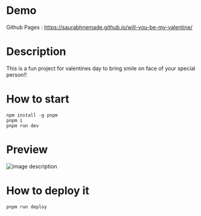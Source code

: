 


# Demo
Github Pages : [https://saurabhnemade.github.io/will-you-be-my-valentine/
](https://uncreativeyash.github.io/Be-My-Grace/)

# Description
This is a fun project for valentines day to bring smile on face of your special person!!



# How to start
```
npm install -g pnpm
pnpm i
pnpm run dev
```

# Preview

![image description](demo.gif)


# How to deploy it
```
pnpm run deploy
```
